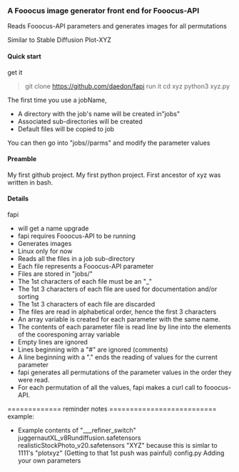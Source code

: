 ### A Fooocus image generator front end for Fooocus-API
Reads Fooocus-API parameters and generates images for all permutations

Similar to Stable Diffusion Plot-XYZ

#### Quick start
get it 
> git clone https://github.com/daedon/fapi
run it
> cd xyz
> python3 xyz.py <jobName>

The first time you use a jobName, 
* A directory with the job's name will be created in"jobs"
* Associated sub-directories will be created
* Default files will be copied to job

You can then go into "jobs/<jobName>/parms" and modify the parameter values
#### Preamble
My first github project.
My first python project.
First ancestor of xyz was written in bash.

#### Details
fapi 
* will get a name upgrade
* fapi requires Fooocus-API to be running
* Generates images 
* Linux only for now
* Reads all the files in a job sub-directory
* Each file represents a Fooocus-API parameter
* Files are stored in "jobs/<jobName>"
* The 1st characters of each file must be an "_"
* The 1st 3 characters of each file are used for documentation and/or sorting
* The 1st 3 characters of each file are discarded
* The files are read in alphabetical order, hence the first 3 characters
* An array variable is created for each parameter with the same name.
* The contents of each parameter file is read line by line into the elements of the cooresponing array variable
* Empty lines are ignored
* Lines beginning with a "#" are ignored (comments)
* A line beginning with a "." ends the reading of values for the current parameter
* fapi generates all permutations of the parameter values in the order they were read.
* For each permutation of all the values, fapi makes a curl call to fooocus-API.



============= reminder notes ==========================
example:
* Example contents of "___refiner_switch"
juggernautXL_v8Rundiffusion.safetensors
realisticStockPhoto_v20.safetensors
"XYZ" because this is simlar to 1111's "plotxyz"
(Getting to that 1st push was painful)
config.py
Adding your own parameters
